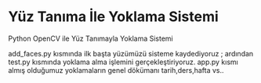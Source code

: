 # Yüz Tanıma İle Yoklama Sistemi
 Python OpenCV ile Yüz Tanımayla Yoklama Sistemi

add_faces.py kısmında ilk başta yüzümüzü sisteme kaydediyoruz ;
ardından test.py kısmında yoklama alma işlemini gerçekleştiriyoruz.
app.py kısmı almış olduğumuz yoklamaların genel dökümanı tarih,ders,hafta vs..
